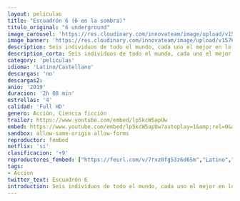 ```yaml
---
layout: peliculas
title: "Escuadrón 6 (6 en la sombra)"
titulo_original: "6 underground"
image_carousel: 'https://res.cloudinary.com/innovateam/image/upload/v1576454312/sombra-min_ctsdip.jpg'
image_banner: 'https://res.cloudinary.com/innovateam/image/upload/v1576454320/6-en-la-sombra-2-min_sxhsxs.jpg'
description: Seis individuos de todo el mundo, cada uno el mejor en lo que hace, fueron escogidos no solo por sus habilidades, sino también por su deseo único de borrar su pasado para cambiar el futuro.
description_corta: Seis individuos de todo el mundo, cada uno el mejor en lo que hace, fueron escogidos no solo por sus habilidades, sino también por su deseo único de borrar su pasado para cambiar el futuro.
category: 'peliculas'
idioma: 'Latino/Castellano'
descargas: 'no'
descargas2:
anio: '2019'
duracion: '2h 08 min'
estrellas: '4'
calidad: 'Full HD'
genero: Acción, Ciencia ficción
trailer: https://www.youtube.com/embed/lp5kcW5apUw
embed: https://www.youtube.com/embed/lp5kcW5apUw?autoplay=1&amp;rel=0&amp;hd=1&border=0&wmode=opaque&enablejsapi=1&modestbranding=1&controls=1&showinfo=0
sandbox: allow-same-origin allow-forms
reproductor: fembed
netflix: 'si'
clasificacion: '+9'
reproductores_fembed: ["https://feurl.com/v/7rxz0fg53z6d65m","Latino","https://feurl.com/v/yx7gkie7e65qn4z","Latino","https://feurl.com/v/wg8pybn7q0mxw8x","Latino","https://feurl.com/v/x1gequ534rp6dy-","Latino","https://mstream.website/xrjvjpu5iks7","Latino","https://api.cuevana3.io/stream/index.php?file=ek5lbm9xYWNrS0xYMTZLa2xNbkdvY3ZTb3BtZng4TGp6ZFpobGFMUGtOalJ5S1dUbjhhTzJOTFhuS2FzajVPcG1acGthV0hEMGVQWDA2S21ZY1hRNEpQWHAycGtrcGVvbDVlU2RYUzF0ZEtzcDJHZm81YUU2Y1hQbkphaXBzYm15TWh0WTJpYWs2eVdtV3hsYXc9PQ","Castellano","https://feurl.com/v/7d273fg5djkr8lw","Castellano","https://feurl.com/v/-5qyrbp2w2n7r20","Castellano"]
tags:
- Accion
twitter_text: Escuadrón 6
introduction: Seis individuos de todo el mundo, cada uno el mejor en lo que hace, fueron escogidos no solo por sus habilidades, sino también por su deseo único de borrar su pasado para cambiar el futuro.
---
```













